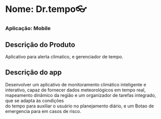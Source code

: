 # Nome: Dr.tempo👓
### Aplicação: Mobile
## Descrição do Produto
Aplicativo para alerta climatico, e gerenciador de tempo.
## Descrição do app
Desenvolver um aplicativo de monitoramento climático inteligente e interativo, capaz de fornecer dados meteorológicos em tempo real, mapeamento dinâmico da região e um organizador de tarefas integrado, que se adapta às condições <br> do tempo para auxiliar o usuário no planejamento diário, e um Botao de emergencia para em casos de risco.
